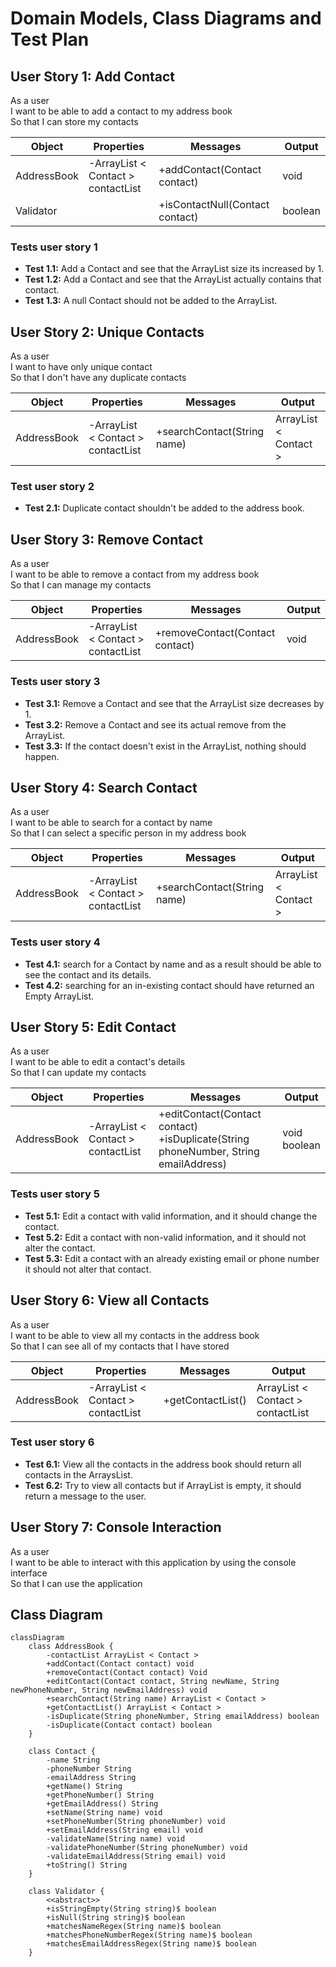 # Domain Models, Class Diagrams and Test Plan

## User Story 1: Add Contact

As a user\
I want to be able to add a contact to my address book\
So that I can store my contacts

| Object      | Properties                         | Messages                        | Output  |
|-------------|------------------------------------|---------------------------------|---------|
| AddressBook | -ArrayList < Contact > contactList | +addContact(Contact contact)    | void    |
| Validator   |                                    | +isContactNull(Contact contact) | boolean |

### Tests user story 1

- **Test 1.1:** Add a Contact and see that the ArrayList size its increased by 1.
- **Test 1.2:** Add a Contact and see that the ArrayList actually contains that contact.
- **Test 1.3:** A null Contact should not be added to the ArrayList.

## User Story 2: Unique Contacts

As a user\
I want to have only unique contact\
So that I don't have any duplicate contacts

| Object      | Properties                         | Messages                    | Output                |
|-------------|------------------------------------|-----------------------------|-----------------------|
| AddressBook | -ArrayList < Contact > contactList | +searchContact(String name) | ArrayList < Contact > |

### Test user story 2

- **Test 2.1:** Duplicate contact shouldn't be added to the address book.

## User Story 3: Remove Contact

As a user\
I want to be able to remove a contact from my address book\
So that I can manage my contacts

| Object      | Properties                         | Messages                        | Output |
|-------------|------------------------------------|---------------------------------|--------|
| AddressBook | -ArrayList < Contact > contactList | +removeContact(Contact contact) | void   |

### Tests user story 3

- **Test 3.1:** Remove a Contact and see that the ArrayList size decreases by 1.
- **Test 3.2:** Remove a Contact and see its actual remove from the ArrayList.
- **Test 3.3:** If the contact doesn't exist in the ArrayList, nothing should happen.

## User Story 4: Search Contact

As a user\
I want to be able to search for a contact by name\
So that I can select a specific person in my address book

| Object      | Properties                         | Messages                    | Output                |
|-------------|------------------------------------|-----------------------------|-----------------------|
| AddressBook | -ArrayList < Contact > contactList | +searchContact(String name) | ArrayList < Contact > |

### Tests user story 4

- **Test 4.1:** search for a Contact by name and as a result should be able to see the contact and its details.
- **Test 4.2:** searching for an in-existing contact should have returned an Empty ArrayList.

## User Story 5: Edit Contact

As a user\
I want to be able to edit a contact's details\
So that I can update my contacts

| Object      | Properties                         | Messages                                                                                  | Output            |
|-------------|------------------------------------|-------------------------------------------------------------------------------------------|-------------------|
| AddressBook | -ArrayList < Contact > contactList | +editContact(Contact contact) <br/> +isDuplicate(String phoneNumber, String emailAddress) | void <br/>boolean |

### Tests user story 5

- **Test 5.1:** Edit a contact with valid information, and it should change the contact.
- **Test 5.2:** Edit a contact with non-valid information, and it should not alter the contact.
- **Test 5.3:** Edit a contact with an already existing email or phone number it should not alter that contact.

## User Story 6: View all Contacts

As a user\
I want to be able to view all my contacts in the address book\
So that I can see all of my contacts that I have stored

| Object      | Properties                         | Messages          | Output                            |
|-------------|------------------------------------|-------------------|-----------------------------------|
| AddressBook | -ArrayList < Contact > contactList | +getContactList() | ArrayList < Contact > contactList |

### Test user story 6

- **Test 6.1:** View all the contacts in the address book should return all contacts in the ArraysList.
- **Test 6.2:** Try to view all contacts but if ArrayList is empty, it should return a message to the user.

## User Story 7: Console Interaction

As a user\
I want to be able to interact with this application by using the console interface\
So that I can use the application

## Class Diagram

```mermaid
classDiagram
    class AddressBook {
        -contactList ArrayList < Contact >
        +addContact(Contact contact) void
        +removeContact(Contact contact) Void
        +editContact(Contact contact, String newName, String newPhoneNumber, String newEmailAddress) void
        +searchContact(String name) ArrayList < Contact >
        +getContactList() ArrayList < Contact >
        -isDuplicate(String phoneNumber, String emailAddress) boolean
        -isDuplicate(Contact contact) boolean
    }

    class Contact {
        -name String
        -phoneNumber String
        -emailAddress String
        +getName() String
        +getPhoneNumber() String
        +getEmailAddress() String
        +setName(String name) void
        +setPhoneNumber(String phoneNumber) void
        +setEmailAddress(String email) void
        -validateName(String name) void
        -validatePhoneNumber(String phoneNumber) void
        -validateEmailAddress(String email) void
        +toString() String
    }

    class Validator {
        <<abstract>>
        +isStringEmpty(String string)$ boolean
        +isNull(String string)$ boolean
        +matchesNameRegex(String name)$ boolean
        +matchesPhoneNumberRegex(String name)$ boolean
        +matchesEmailAddressRegex(String name)$ boolean
    }

```
